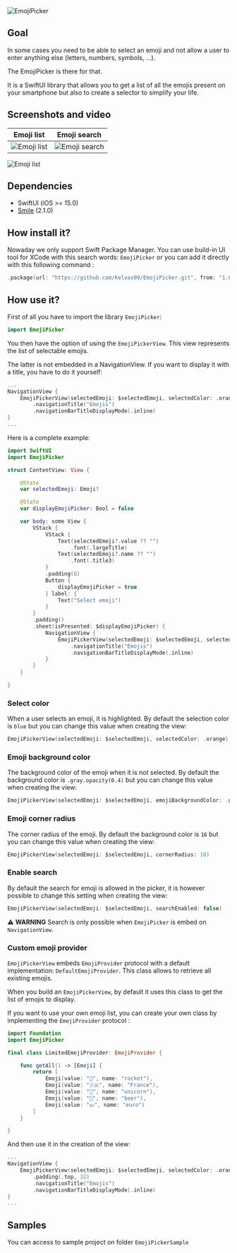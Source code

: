 ![EmojiPicker](./.assets/EmojiPickerFront.png)

## Goal

In some cases you need to be able to select an emoji and not allow a user to enter anything else (letters, numbers, symbols, ...). 

The EmojiPicker is there for that.

It is a SwiftUI library that allows you to get a list of all the emojis present on your smartphone but also to create a selector to simplify your life.

## Screenshots and video

|Emoji list|Emoji search|
|---|---|
|![Emoji list](./.assets/EmojiPicker-1.png)|![Emoji search](./.assets/EmojiPicker-2.png)|

![Emoji list](./.assets/EmojiPicker-Vid.gif)

## Dependencies

- SwiftUI (iOS >= 15.0)
- [Smile](https://github.com/onmyway133/Smile) (2.1.0)

## How install it?

Nowaday we only support Swift Package Manager. You can use build-in UI tool for XCode with this search words: `EmojiPicker` or you can add it directly with this following command :

```swift
.package(url: "https://github.com/Kelvas09/EmojiPicker.git", from: "1.0.0")
```

## How use it?

First of all you have to import the library `EmojiPicker`:

```swift
import EmojiPicker
```

You then have the option of using the `EmojiPickerView`. This view represents the list of selectable emojis.

The latter is not embedded in a NavigationView. If you want to display it with a title, you have to do it yourself:

```swift
...
NavigationView {
    EmojiPickerView(selectedEmoji: $selectedEmoji, selectedColor: .orange)
        .navigationTitle("Emojis")
        .navigationBarTitleDisplayMode(.inline)
}
...
```

Here is a complete example:

```swift
import SwiftUI
import EmojiPicker

struct ContentView: View {

    @State
    var selectedEmoji: Emoji?

    @State
    var displayEmojiPicker: Bool = false

    var body: some View {
        VStack {
            VStack {
                Text(selectedEmoji?.value ?? "")
                    .font(.largeTitle)
                Text(selectedEmoji?.name ?? "")
                    .font(.title3)
            }
            .padding(8)
            Button {
                displayEmojiPicker = true
            } label: {
                Text("Select emoji")
            }
        }
        .padding()
        .sheet(isPresented: $displayEmojiPicker) {
            NavigationView {
                EmojiPickerView(selectedEmoji: $selectedEmoji, selectedColor: .orange)
                    .navigationTitle("Emojis")
                    .navigationBarTitleDisplayMode(.inline)
            }
        }
    }

}
```

### Select color

When a user selects an emoji, it is highlighted. By default the selection color is `blue` but you can change this value when creating the view: 

```swift
EmojiPickerView(selectedEmoji: $selectedEmoji, selectedColor: .orange)
```

### Emoji background color

The background color of the emoji when it is not selected. By default the background color is `.gray.opacity(0.4)` but you can change this value when creating the view: 


```swift
EmojiPickerView(selectedEmoji: $selectedEmoji, emojiBackgroundColor: .gray.opacity(0.1))
```

### Emoji corner radius

The corner radius of the emoji. By default the background color is `16` but you can change this value when creating the view: 


```swift
EmojiPickerView(selectedEmoji: $selectedEmoji, cornerRadius: 10)
```

### Enable search

By default the search for emoji is allowed in the picker, it is however possible to change this setting when creating the view:

```swift
EmojiPickerView(selectedEmoji: $selectedEmoji, searchEnabled: false)
```

⚠️ **WARNING** Search is only possible when `EmojiPicker` is embed on `NavigationView`.

### Custom emoji provider

`EmojiPickerView` embeds `EmojiProvider` protocol with a default implementation: `DefaultEmojiProvider`. This class allows to retrieve all existing emojis. 

When you build an `EmojiPickerView`, by default it uses this class to get the list of emojis to display.

If you want to use your own emoji list, you can create your own class by implementing the `EmojiProvider` protocol :

```swift
import Foundation
import EmojiPicker

final class LimitedEmojiProvider: EmojiProvider {

    func getAll() -> [Emoji] {
        return [
            Emoji(value: "🚀", name: "rocket"),
            Emoji(value: "🇫🇷", name: "France"),
            Emoji(value: "🦄", name: "unicorn"),
            Emoji(value: "🍺", name: "beer"),
            Emoji(value: "💶", name: "euro")
        ]
    }

}
```

And then use it in the creation of the view:

```swift
...
NavigationView {
    EmojiPickerView(selectedEmoji: $selectedEmoji, selectedColor: .orange, emojiProvider: LimitedEmojiProvider())
        .padding(.top, 32)
        .navigationTitle("Emojis")
        .navigationBarTitleDisplayMode(.inline)
}
...
```

## Samples

You can access to sample project on folder `EmojiPickerSample`
